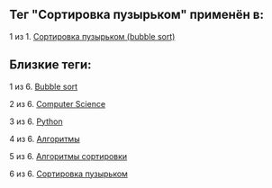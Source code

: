 ## Тег "Сортировка пузырьком" применён в:

1 из 1. [Сортировка пузырьком (bubble sort)](../Computer%20science/Сортировки/Сортировка%20пузырьком.md)

## Близкие теги:

1 из 6. [Bubble sort](./Bubble%20sort.md)

2 из 6. [Computer Science](./Computer%20Science.md)

3 из 6. [Python](./Python.md)

4 из 6. [Алгоритмы](./Алгоритмы.md)

5 из 6. [Алгоритмы сортировки](./Алгоритмы%20сортировки.md)

6 из 6. [Сортировка пузырьком](./Сортировка%20пузырьком.md)

